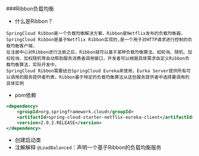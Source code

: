 ###Ribbon负载均衡
* 什么是Ribbon？
```
SpringCloud Ribbon是一个负载均衡解决方案，Ribbon是Netflix发布的负载均衡器，SpringCloud Ribbon是基于Netflix Ribbon实现的,是一个用于对HTTP请求进行控制的负载均衡客户端.
在注册中心对Ribbon进行注册之后，Ribbon就可以基于某种负载均衡算法，如轮询、随机、加权轮询、加权随机等自动帮助服务消费者调用接口，开发者可以根据具体需求自定义Ribbon负载均衡算法，实际开发中，
SpringCloud Ribbon需要结合SpringCloud Eureka来使用，Eurka Server提供所有可以调用的服务提供者列表，Ribbon基于特定的负载均衡算法从这些服务提供者中选择要调用的具体实例
```
* pom依赖
```xml
<dependency>
    <groupId>org.springframework.cloud</groupId>
    <artifactId>spring-cloud-starter-netflix-eureka-client</artifactId>
    <version>2.0.2.RELEASE</version>
</dependency>
```
* 创建启动类
* 注解解释
``@LoadBalanced``：声明一个基于Ribbon的负载均衡服务